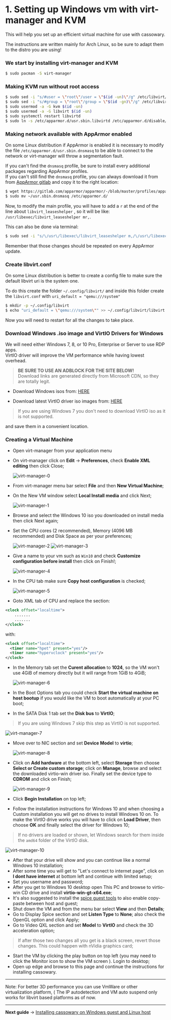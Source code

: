 # 1. Setting up Windows vm with virt-manager and KVM

This will help you set up an efficient virtual machine for use with cassowary.

The instructions are written mainly for Arch Linux, so be sure to adapt them to the distro you are using!

### We start by installing virt-manager and KVM

```bash
$ sudo pacman -S virt-manager
```

### Making KVM run without root access

```bash
$ sudo sed -i "s/#user = \"root\"/user = \"$(id -un)\"/g" /etc/libvirt/qemu.conf
$ sudo sed -i "s/#group = \"root\"/group = \"$(id -gn)\"/g" /etc/libvirt/qemu.conf
$ sudo usermod -a -G kvm $(id -un)
$ sudo usermod -a -G libvirt $(id -un)
$ sudo systemctl restart libvirtd
$ sudo ln -s /etc/apparmor.d/usr.sbin.libvirtd /etc/apparmor.d/disable/
```

### Making network available with AppArmor enabled

On some Linux distribution if AppArmor is enabled it is necessary to modify the file `/etc/apparmor.d/usr.sbin.dnsmasq` to be able to connect to the network or virt-manager will throw a segmentation fault.

If you can't find the `dnsmasq` profile, be sure to install every additional packages regarding AppArmor profiles.  
If you can't still find the `dnsmasq` profile, you can always download it from from [AppArmor gitlab](https://gitlab.com/apparmor/apparmor/-/blob/master/profiles/apparmor.d/usr.sbin.dnsmasq) and copy it to the right location:

```bash
$ wget https://gitlab.com/apparmor/apparmor/-/blob/master/profiles/apparmor.d/usr.sbin.dnsmasq -O ~/usr.sbin.dnsmasq
$ sudo mv ~/usr.sbin.dnsmasq /etc/apparmor.d/
```

Now, to modify the main profile, you will have to add a `r` at the end of the line about `libvirt_leaseshelper` , so it will be like: `/usr/libexec/libvirt_leaseshelper mr,`.

This can also be done via terminal:

```bash
$ sudo sed -i "s/\/usr\/libexec\/libvirt_leaseshelper m,/\/usr\/libexec\/libvirt_leaseshelper mr,/g" /etc/apparmor.d/usr.sbin.dnsmasq
```

Remember that those changes should be repeated on every AppArmor update.

### Create libvirt.conf

On some Linux distribution is better to create a config file to make sure the default libvirt uri is the system one.

To do this create the folder `~/.config/libvirt/` and inside this folder create the `libvirt.conf` with `uri_default = "qemu:///system"`

```bash
$ mkdir -p ~/.config/libvirt
$ echo "uri_default = \"qemu:///system\"" >> ~/.config/libvirt/libvirt.conf
```

Now you will need to restart for all the changes to take place.

### Download Windows .iso image and VirtIO Drivers for Windows

We will need either Windows 7, 8, or 10 Pro, Enterprise or Server to use RDP apps.  
VirtIO driver will improve the VM performance while having lowest overhead.

> **BE SURE TO USE AN ADBLOCK FOR THE SITE BELOW!**  
> Download links are generated directly from Microsoft CDN, so they are totally legit.

- Download Windows isos from: [HERE](https://tb.rg-adguard.net/public.php)

- Download latest VirtIO driver iso images from: [HERE](https://fedorapeople.org/groups/virt/virtio-win/direct-downloads/stable-virtio/virtio-win.iso)

> If you are using Windows 7 you don't need to download VirtIO iso as it is not supported.

and save them in a convenient location.

### Creating a Virtual Machine

- Open virt-manager from your application menu

- On virt-manager click on **Edit** -> **Preferences**, check **Enable XML editing** then click Close;  
  
  <img src="img/virt-manager-0.png" alt="virt-manager-0">

- From virt-manager menu bar select **File** and then **New Virtual Machine**;

- On the New VM window select **Local Install media** and click Next;  
  
  <img src="img/virt-manager-1.png" alt="virt-manager-1">

- Browse and select the Windows 10 iso you downloaded on install media then click Next again;

- Set the CPU cores (2 recommended), Memory (4096 MB recommended) and Disk Space as per your preferences;  
  
  <img src="img/virt-manager-2.png" alt="virt-manager-2">
  <img src="img/virt-manager-3.png" alt="virt-manager-3">

- Give a name to your vm such as `Win10` and check **Customize configuration before install** then click on Finish!;  
  
  <img src="img/virt-manager-4.png" alt="virt-manager-4">

- In the CPU tab make sure **Copy host configuration** is checked;  
  
  <img src="img/virt-manager-5.png" alt="virt-manager-5">

- Goto XML tab of CPU and replace the section:

```xml
<clock offset="localtime">
    .......
    .......
</clock>
```

with:

```xml
<clock offset="localtime">
  <timer name="hpet" present="yes"/>
  <timer name="hypervclock" present="yes"/>
</clock>
```

- In the Memory tab set the **Curent allocation** to **1024**, so the VM won't use 4GiB of memory directly but it will range from 1GiB to 4GiB;  
  
  <img src="img/virt-manager-6.png" alt="virt-manager-6">

- In the Boot Options tab you could check **Start the virtual machine on host bootup** if you would like the VM to boot automatically at your PC boot;

- In the SATA Disk 1 tab set the **Disk bus** to **VirtIO**;  

> If you are using Windows 7 skip this step as VirtIO is not supported.

<img src="img/virt-manager-7.png" alt="virt-manager-7">

- Move over to NIC section and set **Device Model** to **virtio**;  
  
  <img src="img/virt-manager-8.png" alt="virt-manager-8">

- Click on **Add hardware** at the bottom left, select **Storage** then choose **Select or Create custom storage**; click on **Manage**, browse and select the downloaded virtio-win driver iso. Finally set the device type to **CDROM** and click on Finish;  
  
  <img src="img/virt-manager-9.png" alt="virt-manager-9">

- Click **Begin Installation** on top left;

- Follow the installation instructions for Windows 10 and when choosing a Custom installation you will get no drives to install Windows 10 on. To make the VirtIO drive works you will have to click on **Load Driver**, then choose **OK** and finally select the driver for Windows 10;

> If no drivers are loaded or shown, let Windows search for them inside the `amd64` folder of the VirtIO disk.

<img src="img/virt-manager-10.png" alt="virt-manager-10">

- After that your drive will show and you can continue like a normal Windows 10 installation;
- After some time you will get to "Let's connect to internet page", click on **I dont have internet** at bottom left and continue with limited setup;
- Set you username and password;
- After you get to Windows 10 desktop open This PC and browse to virtio-win CD drive and install **virtio-win-gt-x64.exe**;
- It's also suggested to install the [spice guest tools](https://www.spice-space.org/download/windows/spice-guest-tools/spice-guest-tools-latest.exe) to also enable copy-paste between host and guest;
- Shut down the VM and from the menu bar select **View** and then **Details**;
- Go to Display Spice section and set **Listen Type** to **None**; also check the OpenGL option and click Apply;
- Go to Video QXL section and set **Model** to **VirtIO** and check the 3D acceleration option;

> If after those two changes all you get is a black screen, revert those changes. This could happen with nVidia graphics card;

- Start the VM by clicking the play button on top left (you may need to click the Monitor icon to show the VM screen ). Login to desktop;
- Open up edge and browse to this page and continue the instructions for installing cassowary.

---

Note: For better 3D performance you can use VmWare or other virtualization platform, ( The IP autodetection and VM auto suspend only works for libvirt based platforms as of now.

---

**Next guide** -> [Installing cassowary on Windows guest and Linux host](2-cassowary-install.md)
